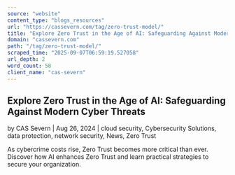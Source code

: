 ```yaml
---
source: "website"
content_type: "blogs_resources"
url: "https://cassevern.com/tag/zero-trust-model/"
title: "Explore Zero Trust in the Age of AI: Safeguarding Against Modern Cyber Threats"
domain: "cassevern.com"
path: "/tag/zero-trust-model/"
scraped_time: "2025-09-07T06:59:19.527058"
url_depth: 2
word_count: 58
client_name: "cas-severn"
---
```


## Explore Zero Trust in the Age of AI: Safeguarding Against Modern Cyber Threats

by CAS Severn | Aug 26, 2024 | cloud security, Cybersecurity Solutions, data protection, network security, News, Zero Trust

As cybercrime costs rise, Zero Trust becomes more critical than ever. Discover how AI enhances Zero Trust and learn practical strategies to secure your organization.
